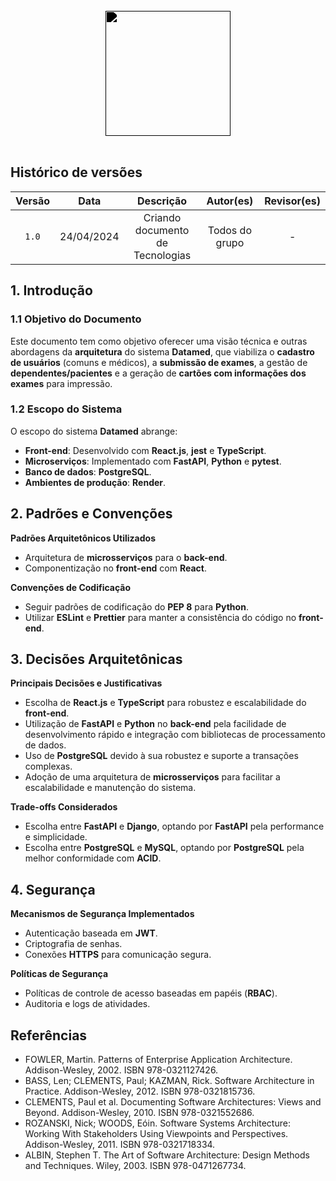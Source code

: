 <br/>

<div style="display: flex; flex-direction: column; justify-content: center; align-items:center;">
    <img src="https://dansousamelo.github.io/RQ_ISP/assets/ARQ01.png" width="200" height="200" style="filter: brightness(0%);" />
</div>

<br/>

## Histórico de versões

| Versão |    Data    |              Descrição               |                      Autor(es)                       | Revisor(es) |
| :----: | :--------: | :----------------------------------: | :--------------------------------------------------: | :---------: |
| `1.0`  | 24/04/2024 | Criando documento de Tecnologias | Todos do grupo|      -      |

## 1. Introdução

### 1.1 Objetivo do Documento
Este documento tem como objetivo oferecer uma visão técnica e outras abordagens da **arquitetura** do sistema **Datamed**, que viabiliza o **cadastro de usuários** (comuns e médicos), a **submissão de exames**, a gestão de **dependentes/pacientes** e a geração de **cartões com informações dos exames** para impressão.

### 1.2 Escopo do Sistema
O escopo do sistema **Datamed** abrange:
- **Front-end**: Desenvolvido com **React.js**, **jest** e **TypeScript**.
- **Microserviços**: Implementado com **FastAPI**, **Python** e **pytest**.
- **Banco de dados**: **PostgreSQL**.
- **Ambientes de produção**: **Render**.


## 2. Padrões e Convenções
**Padrões Arquitetônicos Utilizados**

- Arquitetura de **microsserviços** para o **back-end**.
- Componentização no **front-end** com **React**.

**Convenções de Codificação**

- Seguir padrões de codificação do **PEP 8** para **Python**.
- Utilizar **ESLint** e **Prettier** para manter a consistência do código no **front-end**.

## 3. Decisões Arquitetônicas
**Principais Decisões e Justificativas**

- Escolha de **React.js** e **TypeScript** para robustez e escalabilidade do **front-end**.
- Utilização de **FastAPI** e **Python** no **back-end** pela facilidade de desenvolvimento rápido e integração com bibliotecas de processamento de dados.
- Uso de **PostgreSQL** devido à sua robustez e suporte a transações complexas.
- Adoção de uma arquitetura de **microsserviços** para facilitar a escalabilidade e manutenção do sistema.

**Trade-offs Considerados**

- Escolha entre **FastAPI** e **Django**, optando por **FastAPI** pela performance e simplicidade.
- Escolha entre **PostgreSQL** e **MySQL**, optando por **PostgreSQL** pela melhor conformidade com **ACID**.

## 4. Segurança
**Mecanismos de Segurança Implementados**

- Autenticação baseada em **JWT**.
- Criptografia de senhas.
- Conexões **HTTPS** para comunicação segura.

**Políticas de Segurança**

- Políticas de controle de acesso baseadas em papéis (**RBAC**).
- Auditoria e logs de atividades.


## Referências
- FOWLER, Martin. Patterns of Enterprise Application Architecture. Addison-Wesley, 2002. ISBN 978-0321127426.
- BASS, Len; CLEMENTS, Paul; KAZMAN, Rick. Software Architecture in Practice. Addison-Wesley, 2012. ISBN 978-0321815736.
- CLEMENTS, Paul et al. Documenting Software Architectures: Views and Beyond. Addison-Wesley, 2010. ISBN 978-0321552686.
- ROZANSKI, Nick; WOODS, Eóin. Software Systems Architecture: Working With Stakeholders Using Viewpoints and Perspectives. Addison-Wesley, 2011. ISBN 978-0321718334.
- ALBIN, Stephen T. The Art of Software Architecture: Design Methods and Techniques. Wiley, 2003. ISBN 978-0471267734.


